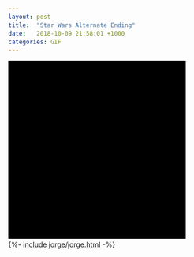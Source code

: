 ```yaml
---
layout: post
title:  "Star Wars Alternate Ending"
date:   2018-10-09 21:58:01 +1000
categories: GIF
---
```


<img src="/assets/images/gifs/star-wars-2.gif" alt="Star Wars Alternate Ending" title="Star Wars Alternate Ending">
<br>
{%- include jorge/jorge.html -%}